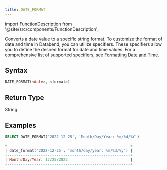 ```yaml
---
title: DATE_FORMAT
---
```


import FunctionDescription from '@site/src/components/FunctionDescription';

<FunctionDescription description="Introduced: v1.1.39"/>

Converts a date value to a specific string format. To customize the format of date and time in Databend, you can utilize specifiers. These specifiers allow you to define the desired format for date and time values. For a comprehensive list of supported specifiers, see [Formatting Date and Time](../../13-sql-reference/10-data-types/20-data-type-time-date-types.md#formatting-date-and-time).

## Syntax

```sql
DATE_FORMAT(<date>, <format>)
```

## Return Type

String.

## Examples

```sql
SELECT DATE_FORMAT('2022-12-25', 'Month/Day/Year: %m/%d/%Y')

+-------------------------------------------------------+
| date_format('2022-12-25', 'month/day/year: %m/%d/%y') |
+-------------------------------------------------------+
| Month/Day/Year: 12/25/2022                            |
+-------------------------------------------------------+
```